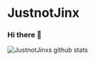 ﻿# JustnotJinx
### Hi there 👋

![JustnotJinxs github stats](https://github-readme-stats.vercel.app/api?username=JustnotJinx&show_icons=true&theme=radical)
